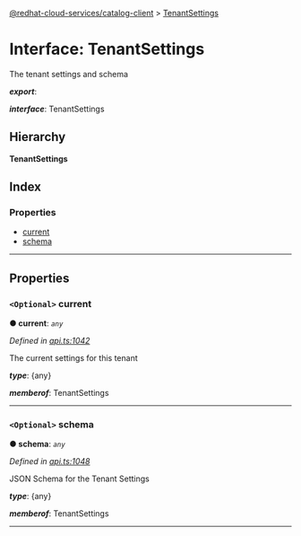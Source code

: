 [@redhat-cloud-services/catalog-client](../README.md) > [TenantSettings](../interfaces/tenantsettings.md)

# Interface: TenantSettings

The tenant settings and schema

*__export__*: 

*__interface__*: TenantSettings

## Hierarchy

**TenantSettings**

## Index

### Properties

* [current](tenantsettings.md#current)
* [schema](tenantsettings.md#schema)

---

## Properties

<a id="current"></a>

### `<Optional>` current

**● current**: *`any`*

*Defined in [api.ts:1042](https://github.com/RedHatInsights/javascript-clients/blob/master/packages/catalog/api.ts#L1042)*

The current settings for this tenant

*__type__*: {any}

*__memberof__*: TenantSettings

___
<a id="schema"></a>

### `<Optional>` schema

**● schema**: *`any`*

*Defined in [api.ts:1048](https://github.com/RedHatInsights/javascript-clients/blob/master/packages/catalog/api.ts#L1048)*

JSON Schema for the Tenant Settings

*__type__*: {any}

*__memberof__*: TenantSettings

___

